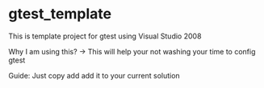 # gtest_template

This is template project for gtest using Visual Studio 2008

Why I am using this? 
-> This will help your not washing your time to config gtest

Guide: Just copy add add it to your current solution
